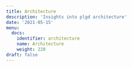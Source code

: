 ```yaml
---
title: Architecture
description: 'Insights into plgd architecture'
date: '2021-05-15'
menu:
  docs:
    identifier: architecture
    name: Architecture
    weight: 220
draft: false
---
```


